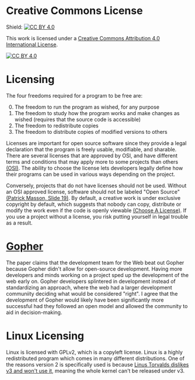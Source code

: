 # Creative Commons License

Shield: [![CC BY 4.0][cc-by-shield]][cc-by]

This work is licensed under a
[Creative Commons Attribution 4.0 International License][cc-by].

[![CC BY 4.0][cc-by-image]][cc-by]

[cc-by]: http://creativecommons.org/licenses/by/4.0/
[cc-by-image]: https://i.creativecommons.org/l/by/4.0/88x31.png
[cc-by-shield]: https://img.shields.io/badge/License-CC%20BY%204.0-lightgrey.svg

# Licensing

The four freedoms required for a program to be free are:

0. The freedom to run the program as wished, for any purpose
1. The freedom to study how the program works and make changes as wished (requires that the source code is accessible)
2. The freedom to redistribute copies
3. The freedom to distribute copies of modified versions to others

Licenses are important for open source software since they provide a legal declaration that the program is freely usable, modifiable, and sharable. There are several licenses that are approved by OSI, and have different terms and conditions that may apply more to some projects than others [(OSI)](https://opensource.org/licenses). The ability to choose the license lets developers legally define how their programs can be used in various ways depending on the project.

Conversely, projects that do not have licenses should not be used. Without an OSI approved license, software should not be labeled "Open Source" [(Patrick Masson, Slide 19)](https://github.com/rcos/CSCI-4470-OpenSource/blob/master/Modules/04.Licensing/Licensing-S2021-RPI-PatrickMasson.pdf). By default, a creative work is under exclusive copyright by default, which suggests that nobody can copy, distribute or modify the work even if the code is openly viewable [(Choose A License)](https://choosealicense.com/no-permission/). If you use a project without a license, you risk putting yourself in legal trouble as a result.

# [Gopher](https://ils.unc.edu/callee/gopherpaper.htm#explain)

The paper claims that the development team for the Web beat out Gopher because Gopher didn't allow for open-source development. Having more developers and minds working on a project sped up the development of the web early on. Gopher developers splintered in development instead of standardizing an approach, where the web had a larger development communiity deciding what would be considered "right". I agree that the development of Gopher would likely have been significantly more successful had they followed an open model and allowed the community to aid in decision-making.

# Linux Licensing

Linux is licensed with GPLv2, which is a copyleft license. Linux is a highly redistributed program which comes in many different distributions. One of the reasons version 2 is specifically used is because [Linus Torvalds dislikes v3 and won't use it](https://www.youtube.com/watch?v=PaKIZ7gJlRU), meaning the whole kernel can't be released under v3. 
